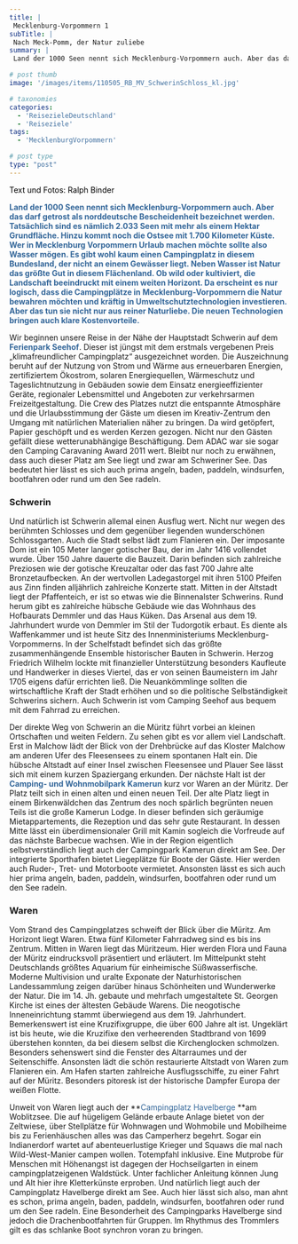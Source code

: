 ```yaml
---
title: |
 Mecklenburg-Vorpommern 1
subTitle: |
 Nach Meck-Pomm, der Natur zuliebe
summary: |
 Land der 1000 Seen nennt sich Mecklenburg-Vorpommern auch. Aber das darf getrost als norddeutsche Bescheidenheit bezeichnet werden. Tatsächlich sind es nämlich 2.033 Seen mit mehr als einem Hektar Grundfläche. Hinzu kommt noch die Ostsee mit 1.700 Kilometer Küste. Wer hier Urlaub machen möchte sollte also Wasser mögen. Es gibt

# post thumb
image: '/images/items/110505_RB_MV_SchwerinSchloss_kl.jpg'

# taxonomies
categories: 
  - 'ReisezieleDeutschland'
  - 'Reiseziele'
tags:
  - 'MecklenburgVorpommern'

# post type
type: "post"
---
```


<span style="color: #000000">Text und Fotos: Ralph Binder</span>

<span style="color: #336699">**Land der 1000 Seen nennt sich Mecklenburg-Vorpommern auch. Aber das darf getrost als norddeutsche Bescheidenheit bezeichnet werden. Tatsächlich sind es nämlich 2.033 Seen mit mehr als einem Hektar Grundfläche. Hinzu kommt noch die Ostsee mit 1.700 Kilometer Küste. Wer in Mecklenburg Vorpommern Urlaub machen möchte sollte also Wasser mögen. Es gibt wohl kaum einen Campingplatz in diesem Bundesland, der nicht an einem Gewässer liegt. Neben Wasser ist Natur das größte Gut in diesem Flächenland. Ob wild oder kultiviert, die Landschaft beeindruckt mit einem weiten Horizont. Da erscheint es nur logisch, dass die Campingplätze in Mecklenburg-Vorpommern die Natur bewahren möchten und kräftig in Umweltschutztechnologien investieren. Aber das tun sie nicht nur aus reiner Naturliebe. Die neuen Technologien bringen auch klare Kostenvorteile.**</span>  

 Wir beginnen unsere Reise in der Nähe der Hauptstadt Schwerin auf dem <span style="color: #336699">**Ferienpark Seehof**</span>. Dieser ist jüngst mit dem erstmals vergebenen Preis „klimafreundlicher Campingplatz“ ausgezeichnet worden. Die Auszeichnung beruht auf der Nutzung von Strom und Wärme aus erneuerbaren Energien, zertifiziertem Ökostrom, solaren Energiequellen, Wärmeschutz und Tageslichtnutzung in Gebäuden sowie dem Einsatz energieeffizienter Geräte, regionaler Lebensmittel und Angeboten zur verkehrsarmen Freizeitgestaltung. Die Crew des Platzes nutzt die entspannte Atmosphäre und die Urlaubsstimmung der Gäste um diesen im Kreativ-Zentrum den Umgang mit natürlichen Materialien näher zu bringen. Da wird getöpfert, Papier geschöpft und es werden Kerzen gezogen. Nicht nur den Gästen gefällt diese wetterunabhängige Beschäftigung. Dem ADAC war sie sogar den Camping Caravaning Award 2011 wert. Bleibt nur noch zu erwähnen, dass auch dieser Platz am See liegt und zwar am Schweriner See. Das bedeutet hier lässt es sich auch prima angeln, baden, paddeln, windsurfen, bootfahren oder rund um den See radeln.

### Schwerin

Und natürlich ist Schwerin allemal einen Ausflug wert. Nicht nur wegen des berühmten Schlosses und dem gegenüber liegenden wunderschönen Schlossgarten. Auch die Stadt selbst lädt zum Flanieren ein. Der imposante Dom ist ein 105 Meter langer gotischer Bau, der im Jahr 1416 vollendet wurde. Über 150 Jahre dauerte die Bauzeit. Darin befinden sich zahlreiche Preziosen wie der gotische Kreuzaltar oder das fast 700 Jahre alte Bronzetaufbecken. An der wertvollen Ladegastorgel mit ihren 5100 Pfeifen aus Zinn finden alljährlich zahlreiche Konzerte statt. Mitten in der Altstadt liegt der Pfaffenteich, er ist so etwas wie die Binnenalster Schwerins. Rund herum gibt es zahlreiche hübsche Gebäude wie das Wohnhaus des Hofbaurats Demmler und das Haus Küken. Das Arsenal aus dem 19. Jahrhundert wurde von Demmler im Stil der Tudorgotik erbaut. Es diente als Waffenkammer und ist heute Sitz des Innenministeriums Mecklenburg-Vorpommerns. In der Schelfstadt befindet sich das größte zusammenhängende Ensemble historischer Bauten in Schwerin. Herzog Friedrich Wilhelm lockte mit finanzieller Unterstützung besonders Kaufleute und Handwerker in dieses Viertel, das er von seinen Baumeistern im Jahr 1705 eigens dafür errichten ließ. Die Neuankömmlinge sollten die wirtschaftliche Kraft der Stadt erhöhen und so die politische Selbständigkeit Schwerins sichern. Auch Schwerin ist vom Camping Seehof aus bequem mit dem Fahrrad zu erreichen.  

 Der direkte Weg von Schwerin an die Müritz führt vorbei an kleinen Ortschaften und weiten Feldern. Zu sehen gibt es vor allem viel Landschaft. Erst in Malchow lädt der Blick von der Drehbrücke auf das Kloster Malchow am anderen Ufer des Fleesensees zu einem spontanen Halt ein. Die hübsche Altstadt auf einer Insel zwischen Fleesensee und Plauer See lässt sich mit einem kurzen Spaziergang erkunden. Der nächste Halt ist der **<span style="color: #336699">Camping- und Wohnmobilpark Kamerun</span>** kurz vor Waren an der Müritz. Der Platz teilt sich in einen alten und einen neuen Teil. Der alte Platz liegt in einem Birkenwäldchen das Zentrum des noch spärlich begrünten neuen Teils ist die große Kamerun Lodge. In dieser befinden sich geräumige Mietappartements, die Rezeption und das sehr gute Restaurant. In dessen Mitte lässt ein überdimensionaler Grill mit Kamin sogleich die Vorfreude auf das nächste Barbecue wachsen. Wie in der Region eigentlich selbstverständlich liegt auch der Campingpark Kamerun direkt am See. Der integrierte Sporthafen bietet Liegeplätze für Boote der Gäste. Hier werden auch Ruder-, Tret- und Motorboote vermietet. Ansonsten lässt es sich auch hier prima angeln, baden, paddeln, windsurfen, bootfahren oder rund um den See radeln.

### Waren

Vom Strand des Campingplatzes schweift der Blick über die Müritz. Am Horizont liegt Waren. Etwa fünf Kilometer Fahrradweg sind es bis ins Zentrum. Mitten in Waren liegt das Müritzeum. Hier werden Flora und Fauna der Müritz eindrucksvoll präsentiert und erläutert. Im Mittelpunkt steht Deutschlands größtes Aquarium für einheimische Süßwasserfische. Moderne Multivision und uralte Exponate der Naturhistorischen Landessammlung zeigen darüber hinaus Schönheiten und Wunderwerke der Natur. Die im 14. Jh. gebaute und mehrfach umgestaltete St. Georgen Kirche ist eines der ältesten Gebäude Warens. Die neogotische Inneneinrichtung stammt überwiegend aus dem 19. Jahrhundert. Bemerkenswert ist eine Kruzifixgruppe, die über 600 Jahre alt ist. Ungeklärt ist bis heute, wie die Kruzifixe den verheerenden Stadtbrand von 1699 überstehen konnten, da bei diesem selbst die Kirchenglocken schmolzen. Besonders sehenswert sind die Fenster des Altarraumes und der Seitenschiffe. Ansonsten lädt die schön restaurierte Altstadt von Waren zum Flanieren ein. Am Hafen starten zahlreiche Ausflugsschiffe, zu einer Fahrt auf der Müritz. Besonders pitoresk ist der historische Dampfer Europa der weißen Flotte.  

 Unweit von Waren liegt auch der **<span style="color: #336699">Campingplatz Havelberge </span>**am Woblitzsee. Die auf hügeligem Gelände erbaute Anlage bietet von der Zeltwiese, über Stellplätze für Wohnwagen und Wohmobile und Mobilheime bis zu Ferienhäuschen alles was das Camperherz begehrt. Sogar ein Indianerdorf wartet auf abenteuerlustige Krieger und Squaws die mal nach Wild-West-Manier campen wollen. Totempfahl inklusive. Eine Mutprobe für Menschen mit Höhenangst ist dagegen der Hochseilgarten in einem campingplatzeigenen Waldstück. Unter fachlicher Anleitung können Jung und Alt hier ihre Kletterkünste erproben. Und natürlich liegt auch der Campingplatz Havelberge direkt am See. Auch hier lässt sich also, man ahnt es schon, prima angeln, baden, paddeln, windsurfen, bootfahren oder rund um den See radeln. Eine Besonderheit des Campingparks Havelberge sind jedoch die Drachenbootfahrten für Gruppen. Im Rhythmus des Trommlers gilt es das schlanke Boot synchron voran zu bringen.